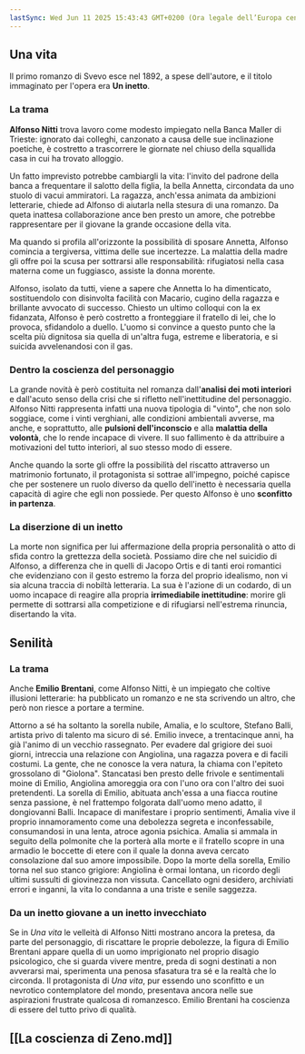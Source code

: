 ```yaml
---
lastSync: Wed Jun 11 2025 15:43:43 GMT+0200 (Ora legale dell’Europa centrale)
---
```

## Una vita
Il primo romanzo di Svevo esce nel 1892, a spese dell'autore, e il titolo immaginato per l'opera era **Un inetto**.

### La trama
**Alfonso Nitti** trova lavoro come modesto impiegato nella Banca Maller di Trieste: ignorato dai colleghi, canzonato a causa delle sue inclinazione poetiche, è costretto a trascorrere le giornate nel chiuso della squallida casa in cui ha trovato alloggio.

Un fatto imprevisto potrebbe cambiargli la vita: l'invito del padrone della banca a frequentare il salotto della figlia, la bella Annetta, circondata da uno stuolo di vacui ammiratori. La ragazza, anch'essa animata da ambizioni letterarie, chiede ad Alfonso di aiutarla nella stesura di una romanzo. Da queta inattesa collaborazione ance ben presto un amore, che potrebbe rappresentare per il giovane la grande occasione della vita.

Ma quando si profila all'orizzonte la possibilità di sposare Annetta, Alfonso comincia a tergiversa, vittima delle sue incertezze.
La malattia della madre gli offre poi la scusa per sottrarsi alle responsabilità: rifugiatosi nella casa materna come un fuggiasco, assiste la donna morente.

Alfonso, isolato da tutti, viene a sapere che Annetta lo ha dimenticato, sostituendolo con disinvolta facilità con Macario, cugino della ragazza e brillante avvocato di successo. Chiesto un ultimo colloqui con la ex fidanzata, Alfonso è però costretto a fronteggiare il fratello di lei, che lo provoca, sfidandolo a duello. L'uomo si convince a questo punto che la scelta più dignitosa sia quella di un'altra fuga, estreme e liberatoria, e si suicida avvelenandosi con il gas.

### Dentro la coscienza del personaggio
La grande novità è però costituita nel romanza dall'**analisi dei moti interiori** e dall'acuto senso della crisi che si rifletto nell'inettitudine del personaggio. Alfonso Nitti rappresenta infatti una nuova tipologia di "vinto", che non solo soggiace, come i vinti verghiani, alle condizioni ambientali avverse, ma anche, e soprattutto, alle **pulsioni dell'inconscio** e alla **malattia della volontà**, che lo rende incapace di vivere. Il suo fallimento è da attribuire a motivazioni del tutto interiori, al suo stesso modo di essere.

Anche quando la sorte gli offre la possibilità del riscatto attraverso un matrimonio fortunato, il protagonista si sottrae all'impegno, poiché capisce che per sostenere un ruolo diverso da quello dell'inetto è necessaria quella capacità di agire che egli non possiede. Per questo Alfonso è uno **sconfitto in partenza**.

### La diserzione di un inetto
La morte non significa per lui affermazione della propria personalità o atto di sfida contro la grettezza della società. Possiamo dire che nel suicidio di Alfonso, a differenza che in quelli di Jacopo Ortis e di tanti eroi romantici che evidenziano con il gesto estremo la forza del proprio idealismo, non vi sia alcuna traccia di nobiltà letteraria. La sua è l'azione di un codardo, di un uomo incapace di reagire alla propria **irrimediabile inettitudine**: morire gli permette di sottrarsi alla competizione e di rifugiarsi nell'estrema rinuncia, disertando la vita.

## Senilità
### La trama
Anche **Emilio Brentani**, come Alfonso Nitti, è un impiegato che coltive illusioni letterarie: ha pubblicato un romanzo e ne sta scrivendo un altro, che però non riesce a portare a termine.

Attorno a sé ha soltanto la sorella nubile, Amalia, e lo scultore, Stefano Balli, artista privo di talento ma sicuro di sé. Emilio invece, a trentacinque anni, ha già l'animo di un vecchio rassegnato. Per evadere dal grigiore dei suoi giorni, intreccia una relazione con Angiolina, una ragazza povera e di facili costumi. La gente, che ne conosce la vera natura, la chiama con l'epiteto grossolano di "Giolona". Stancatasi ben presto delle frivole e sentimentali moine di Emilio, Angiolina amoreggia ora con l'uno ora con l'altro dei suoi pretendenti.
La sorella di Emilio, abituata anch'essa a una fiacca routine senza passione, è nel frattempo folgorata dall'uomo meno adatto, il dongiovanni Balli. Incapace di manifestare i proprio sentimenti, Amalia vive il proprio innamoramento come una debolezza segreta e inconfessabile, consumandosi in una lenta, atroce agonia psichica. Amalia si ammala in seguito della polmonite che la porterà alla morte e il fratello scopre in una armadio le boccette di etere con il quale la donna aveva cercato consolazione dal suo amore impossibile.
Dopo la morte della sorella, Emilio torna nel suo stanco grigiore: Angiolina è ormai lontana, un ricordo degli ultimi sussulti di giovinezza non vissuta. Cancellato ogni desidero, archiviati errori e inganni, la vita lo condanna a una triste e senile saggezza.

### Da un inetto giovane a un inetto invecchiato
Se in *Una vita* le velleità di Alfonso Nitti mostrano ancora la pretesa, da parte del personaggio, di riscattare le proprie debolezze, la figura di Emilio Brentani appare quella di un uomo imprigionato nel proprio disagio psicologico, che si guarda vivere mentre, preda di sogni destinati a non avverarsi mai, sperimenta una penosa sfasatura tra sé e la realtà che lo circonda.
Il protagonista di *Una vita*, pur essendo uno sconfitto e un nevrotico contemplatore del mondo, presentava ancora nelle sue aspirazioni frustrate qualcosa di romanzesco. Emilio Brentani ha coscienza di essere del tutto privo di qualità.

## [[La coscienza di Zeno.md]]